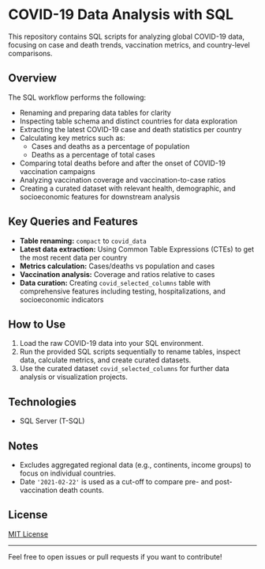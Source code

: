 # COVID-19 Data Analysis with SQL

This repository contains SQL scripts for analyzing global COVID-19 data, focusing on case and death trends, vaccination metrics, and country-level comparisons.

## Overview

The SQL workflow performs the following:

- Renaming and preparing data tables for clarity
- Inspecting table schema and distinct countries for data exploration
- Extracting the latest COVID-19 case and death statistics per country
- Calculating key metrics such as:
  - Cases and deaths as a percentage of population
  - Deaths as a percentage of total cases
- Comparing total deaths before and after the onset of COVID-19 vaccination campaigns
- Analyzing vaccination coverage and vaccination-to-case ratios
- Creating a curated dataset with relevant health, demographic, and socioeconomic features for downstream analysis

## Key Queries and Features

- **Table renaming:** `compact` to `covid_data`
- **Latest data extraction:** Using Common Table Expressions (CTEs) to get the most recent data per country
- **Metrics calculation:** Cases/deaths vs population and cases
- **Vaccination analysis:** Coverage and ratios relative to cases
- **Data curation:** Creating `covid_selected_columns` table with comprehensive features including testing, hospitalizations, and socioeconomic indicators

## How to Use

1. Load the raw COVID-19 data into your SQL environment.
2. Run the provided SQL scripts sequentially to rename tables, inspect data, calculate metrics, and create curated datasets.
3. Use the curated dataset `covid_selected_columns` for further data analysis or visualization projects.

## Technologies

- SQL Server (T-SQL)

## Notes

- Excludes aggregated regional data (e.g., continents, income groups) to focus on individual countries.
- Date `'2021-02-22'` is used as a cut-off to compare pre- and post-vaccination death counts.

## License

[MIT License](LICENSE)

---

Feel free to open issues or pull requests if you want to contribute!

